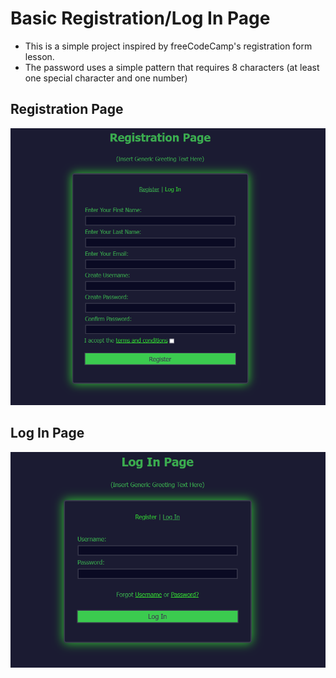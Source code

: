 # Basic Registration/Log In Page

- This is a simple project inspired by freeCodeCamp's registration form lesson.
- The password uses a simple pattern that requires 8 characters (at least one special character and one number)

## Registration Page

![Registration Page](registration.PNG)

## Log In Page

![Log In Page](Log_In.PNG)